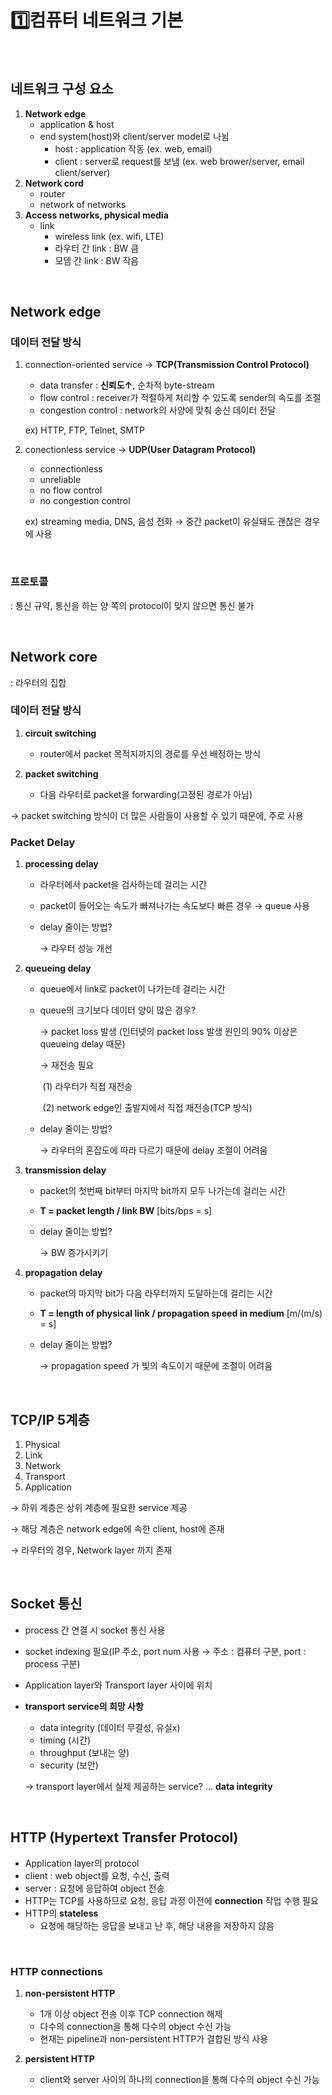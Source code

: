 # 1️⃣컴퓨터 네트워크 기본

<br>

## 네트워크 구성 요소

1. **Network edge**
   - application & host
   - end system(host)와 client/server model로 나뉨
     - host : application 작동 (ex. web, email)
     - client : server로 request를 보냄 (ex. web brower/server, email client/server)
2. **Network cord**
   - router
   - network of networks
3. **Access networks, physical media**
   - link
     - wireless link (ex. wifi, LTE)
     - 라우터 간 link : BW 큼
     - 모뎀 간 link : BW 작음

<br>

## Network edge

### 데이터 전달 방식

1. connection-oriented service → **TCP(Transmission Control Protocol)**

   - data transfer : **신뢰도↑**,  순차적 byte-stream
   - flow control : receiver가 적절하게 처리할 수 있도록 sender의 속도를 조절
   - congestion control : network의 사양에 맞춰 송신 데이터 전달

   ex) HTTP, FTP, Telnet, SMTP

2. conectionless service → **UDP(User Datagram Protocol)**

   - connectionless
   - unreliable
   - no flow control
   - no congestion control

   ex) streaming media, DNS, 음성 전화 → 중간 packet이 유실돼도 괜찮은 경우에 사용

<br>

### 프로토콜

: 통신 규약, 통신을 하는 양 쪽의 protocol이 맞지 않으면 통신 불가

<br>

## Network core

: 라우터의 집합

### 데이터 전달 방식

1. **circuit switching**
   - router에서 packet 목적지까지의 경로를 우선 배정하는 방식

2. **packet switching**
   - 다음 라우터로 packet을 forwarding(고정된 경로가 아님)

→ packet switching 방식이 더 많은 사람들이 사용할 수 있기 때문에, 주로 사용



### Packet Delay

1. **processing delay**

   - 라우터에서 packet을 검사하는데 걸리는 시간

   - packet이 들어오는 속도가 빠져나가는 속도보다 빠른 경우 → queue 사용

   - delay 줄이는 방법?

     → 라우터 성능 개선

2. **queueing delay**

   - queue에서 link로 packet이 나가는데 걸리는 시간

   - queue의 크기보다 데이터 양이 많은 경우?

     → packet loss 발생 (인터넷의 packet loss 발생 원인의 90% 이상은 queueing delay 때문)

     → 재전송 필요

     ​	(1) 라우터가 직접 재전송

     ​	(2) network edge인 출발지에서 직접 재전송(TCP 방식)

   - delay 줄이는 방법?

     → 라우터의 혼잡도에 따라 다르기 때문에 delay 조절이 어려움

3. **transmission delay**

   - packet의 첫번째 bit부터 마지막 bit까지 모두 나가는데 걸리는 시간

   - **T = packet length / link BW**  [bits/bps = s]

   - delay 줄이는 방법?

     → BW 증가시키기

4. **propagation delay**

   - packet의 마지막 bit가 다음 라우터까지 도달하는데 걸리는 시간

   - **T = length of physical link / propagation speed in medium** [m/(m/s) = s]

   - delay 줄이는 방법?

     → propagation speed  가 빛의 속도이기 때문에 조절이 어려움

<br>

## TCP/IP 5계층

1. Physical
2. Link
3. Network
4. Transport
5. Application

→ 하위 계층은 상위 계층에 필요한 service 제공

→ 해당 계층은 network edge에 속한 client, host에 존재

→ 라우터의 경우, Network layer 까지 존재

<br>

## Socket 통신

- process 간 연결 시 socket 통신 사용

- socket indexing 필요(IP 주소, port num 사용 → 주소 : 컴퓨터 구분, port : process 구분)

- Application layer와 Transport layer 사이에 위치

- **transport service의 희망 사항**

  - data integrity (데이터 무결성, 유실x)
  - timing (시간)
  - throughput (보내는 양)
  - security (보안)

  → transport layer에서 실제 제공하는 service? ... **data integrity**

<br>

## HTTP (Hypertext Transfer Protocol)

- Application layer의 protocol
- client : web object를 요청, 수신, 출력
- server : 요청에 응답하여 object 전송
- HTTP는 TCP를 사용하므로 요청, 응답 과정 이전에 **connection** 작업 수행 필요
- HTTP의 **stateless**
  - 요청에 해당하는 응답을 보내고 난 후, 해당 내용을 저장하지 않음

<br>

### HTTP connections

1. **non-persistent HTTP**
   - 1개 이상 object 전송 이후 TCP connection 해제
   - 다수의 connection을 통해 다수의 object 수신 가능
   - 현재는 pipeline과 non-persistent HTTP가 결합된 방식 사용

2. **persistent HTTP**
   - client와 server 사이의 하나의 connection을 통해 다수의 object 수신 가능

<br>